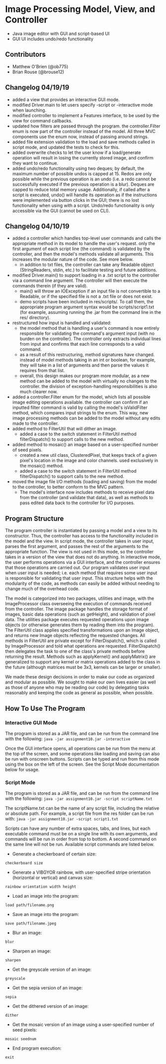 # Image Processing Model, View, and Controller
- Java image editor with GUI and script-based UI
- GUI UI includes undo/redo functionality

## Contributors
- Matthew O'Brien (@ob775)
- Brian Rouse (@brouse12)

## Changelog 04/19/19

* added a view that provides an interactive GUI mode.
* modified Driver.main to let users specify -script or -interactive mode when launching.
* modified controller to implement a Features interface, to be used by the view for command 
    callbacks.
* updated how filters are passed through the program. the controller.Filter enum is now part of the 
    controller instead of the model.  All three MVC components use the enum now, instead of 
    passing around strings.
* added file extension validation to the load and save methods called in script mode, and updated 
    the tests to check for this.
* added overwrite checks to let the user know if a load/generate operation will result in losing 
    the currently stored image, and confirm they want to continue.
* added undo/redo functionality using two deques; by default, the maximum number of possible 
    undos is capped at 15. Redos are only possible while the previous operation is an undo (i.e. 
    a redo cannot be successfully executed if the previous operation is a blur). Deques are 
    capped to reduce total memory usage. Additionally, if called after a script is executed,
    undo() will handle its operation as if the instructions were implemented via button clicks
    in the GUI; there is no lost functionality when using with a script. Undo/redo functionality 
    is only accessible via the GUI (cannot be used on CLI).

## Changelog 04/10/19

* added a controller which handles top-level user commands and calls the appropriate method 
    in its model to handle the user's request. only the first argument of each script line 
    (the command) is validated by the controller, and then the model's methods validate all 
    arguments. This increases the modular nature of the code. See more below.
    * in addition to txt files, the controller can take any Readable object (StringReaders, stdin, 
    etc.) to facilitate testing and future additions.
* modified Driver.main() to support loading in a .txt script to the controller via a command line 
    argument. The controller will then execute the commands therein (if they are valid).
    * main() will throw an IOException if an input file is not convertible to a Readable, or if the 
    specified file is not a .txt file or does not exist.
    * demo scripts have been included in res/scripts/. To call them, the appropriate program
    argument syntax would be scripts/script1.txt (for example, assuming running the .jar from 
    the command line in the res/ directory).
* restructured how input is handled and validated:
    * the model method that is handling a user's command is now entirely responsible for validating 
    the command's argument input (with no burden on the controller). The controller only extracts 
    individual lines from input and confirms that each line corresponds to a valid command.
    * as a result of this restructuring, method signatures have changed. instead of model methods
    taking in an int or boolean, for example, they will take in a list of arguments and then parse
    the values it requires from that list.
    * overall, this design makes our program more modular, as a new method can be added to the model 
    with virtually no changes to the controller. the division of exception-handling responsibilities 
    is also much clearer now. 
* added a controller.Filter enum for the model, which lists all possible image editing operations 
    available. the controller can confirm if an inputted filter command is valid by calling the 
    model's isValidFilter method, which compares input strings to the enum. This way, new image 
    processing methods can be added to the model without any edits made to the controller.
* added method to FilterUtil that will dither an image.
    * added a case to the switch statement in FilterUtil method filterDispatch() to support 
    calls to the new method.
* added method to mosaic() an image based on a user-specified number of seed pixels.
    * created a new util class, ClusteredPixel, that keeps track of a given pixel's location
    in the image and color channels. used exclusively in the mosaic() method.
    * added a case to the switch statement in FilterUtil method filterDispatch() to support 
    calls to the new method.
* moved the image file I/O methods (loading and saving) from the model to the controller, to better 
    conform to the MVC pattern.
    * The model's interface now includes methods to receive pixel data from the controller 
    (and validate that data), as well as methods to pass edited data back to the controller for I/O 
    purposes.

## Program Structure

The program controller is instantiated by passing a model and a view to its constructor. Thus, the 
controller has access to the functionality included in the model and the view. In script mode, the 
controller takes in user input, parses the first argument, and passes the rest of the arguments to 
the appropriate function.  The view is not used in this mode, so the controller takes in a version 
of the view that does not do anything. In interactive mode, the user performs operations via a GUI 
interface, and the controller ensures that those operations are carried out. Our program validates 
user input when user input is needed; i.e. each method that requires some user input is responsible 
for validating that user input. This structure helps with the modularity of the code, as methods can 
easily be added without needing to change much of the overhead code.

The model is categorized into two packages, utilities and image, with the ImageProcessor class 
overseeing the execution of commands received from the controller. The image package handles 
the storage format of images, basic data operations (such as getHeight), and validation of pixel 
data. The utilities package executes requested operations upon image objects (or otherwise generates 
them by reading them into the program). The FilterUtil class applies specified transformations upon 
an Image object, and returns new Image objects reflecting the requested changes. All methods in 
FilterUtil are private except for FilterDispatch(), which is called by ImageProcessor and told what 
operations are requested. FilterDispatch() then delegates the task to one of the class's private 
methods before returning the result. Methods such as applyKernel() and applyMatrix() are generalized 
to support any kernel or matrix operations added to the class in the future (although matrices must 
be 3x3, kernels can be larger or smaller).

We made these design decisions in order to make our code as organized and modular as possible. We 
sought to make our own lives easier (as well as those of anyone who may be reading our code) by 
delegating tasks reasonably and keeping the code as general as possible, when possible.

## How To Use The Program

### Interactive GUI Mode

The program is stored as a JAR file, and can be run from the command line with the following:
    ```
    java -jar assignment10.jar -interactive
    ```

Once the GUI interface opens, all operations can be run from the menu at the top of the screen, and 
some operations like loading and saving can also be run with onscreen buttons.  Scripts can be typed 
and run from this mode using the box on the left of the screen.  See the Script Mode documentation 
below for usage.

### Script Mode

The program is stored as a JAR file, and can be run from the command line with the following:
    ```
    java -jar assignment10.jar -script scriptName.txt
    ```

The scriptName.txt can be the name of any script file, including the relative or absolute path. For 
example, a script file from the res folder can be run with:
    ```
    java -jar assignment10.jar -script script1.txt 
    ```
    
Scripts can have any number of extra spaces, tabs, and lines, but each executable command must be 
on a single line with its own arguments, and commands will be run in order from top to bottom. 
A second command on the same line will not be run. Available script commands are listed below.

* Generate a checkerboard of certain size:
```
checkerboard size
```

* Generate a VIBGYOR rainbow, with user-specified stripe orientation (horizontal or vertical) 
and canvas size:
```
rainbow orientation width height
```    

* Load an image into the program:
```
load path/filename.png    
```

* Save an image into the program:
```
save path/filename.jpeg
```

* Blur an image:
```
blur
```

* Sharpen an image:
```
sharpen
```

* Get the greyscale version of an image:
```
greyscale
```

* Get the sepia version of an image:
```
sepia
```

* Get the dithered version of an image:
```
dither
```

* Get the mosaic version of an image using a user-specified number of seed pixels:
```
mosaic seednum
```

* End program execution:
```
exit
```

